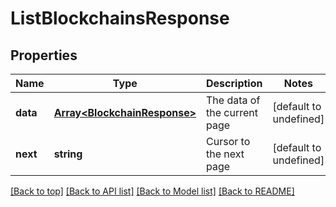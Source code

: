 # ListBlockchainsResponse

## Properties

|Name | Type | Description | Notes|
|------------ | ------------- | ------------- | -------------|
|**data** | [**Array&lt;BlockchainResponse&gt;**](BlockchainResponse.md) | The data of the current page | [default to undefined]|
|**next** | **string** | Cursor to the next page | [default to undefined]|




[[Back to top]](#) [[Back to API list]](../../README.md#documentation-for-api-endpoints) [[Back to Model list]](../../README.md#documentation-for-models) [[Back to README]](../../README.md)
